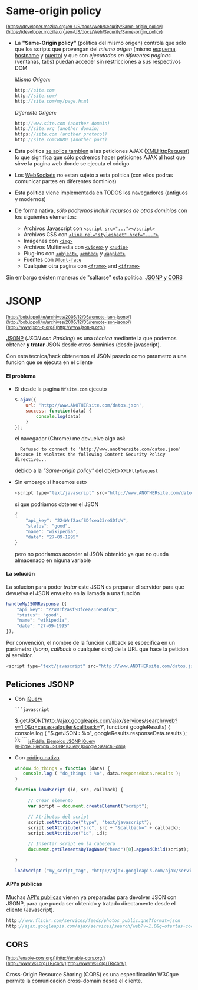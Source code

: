 # Same-origin policy

<sub>[https://developer.mozilla.org/en-US/docs/Web/Security/Same-origin_policy](https://developer.mozilla.org/en-US/docs/Web/Security/Same-origin_policy)</sub>

- La **"Same-Origin policy"** (politica del mismo origen) controla que sólo que los scripts que provengan del _mismo origen_ (mismo [esquema](http://en.wikipedia.org/wiki/URI_scheme), [hostname](http://en.wikipedia.org/wiki/Hostname) y [puerto](http://en.wikipedia.org/wiki/Port_(computer_networking))) y que son _ejecutados en diferentes paginas_ (ventanas, tabs) puedan acceder sin restricciones a sus respectivos DOM

    _Mismo Origen:_

    ```javascript
    http://site.com
    http://site.com/
    http://site.com/my/page.html
    ```

    _Diferente Origen:_

    ```javascript
    http://www.site.com (another domain)
    http://site.org (another domain)
    https://site.com (another protocol)
    http://site.com:8080 (another port)
    ```

- Esta politica [se aplica tambien](https://code.google.com/p/browsersec/wiki/Part2#Same-origin_policy_for_XMLHttpRequest) a las peticiones AJAX ([XMLHttpRequest](http://en.wikipedia.org/wiki/XMLHttpRequest)) lo que significa que sólo podremos hacer peticiones AJAX al host que sirve la pagina web donde se ejecuta el código

- Los [WebSockets](http://www.html5rocks.com/es/tutorials/websockets/basics/) no estan sujeto a esta politica (con ellos podras comunicar partes en diferentes dominios)

- Esta politica viene implementada en TODOS los navegadores (antiguos y modernos)

- De forma nativa, _sólo podremos incluir recursos de otros dominios_ con los siguientes elementos:

    - Archivos Javascript con [`<script src="..."></script>`](https://developer.mozilla.org/en-US/docs/Web/HTML/Element/script)
    - Archivos CSS con [`<link rel="stylesheet" href="...">`](https://developer.mozilla.org/en-US/docs/Web/HTML/Element/link)
    - Imágenes con [`<img>`](https://developer.mozilla.org/en-US/docs/Web/HTML/Element/img)
    - Archivos Multimedia con [`<video>`](https://developer.mozilla.org/en-US/docs/Web/HTML/Element/video) y [`<audio>`](https://developer.mozilla.org/en-US/docs/Web/HTML/Element/audio)
    - Plug-ins con [`<object>`](https://developer.mozilla.org/en-US/docs/HTML/Element/object), [`<embed>`](https://developer.mozilla.org/en-US/docs/HTML/Element/embed) y [`<applet>`](https://developer.mozilla.org/en-US/docs/HTML/Element/applet)
    - Fuentes con [`@font-face`](https://developer.mozilla.org/en-US/docs/CSS/@font-face) 
    - Cualquier otra pagina con [`<frame>`](https://developer.mozilla.org/en-US/docs/HTML/Element/frame) and [`<iframe>`](https://developer.mozilla.org/en-US/docs/HTML/Element/iframe)

Sin embargo existen maneras de "saltarse" esta politica: [JSONP y CORS](http://www.formandome.es/javascript/cors-vs-jsonp-solicitudes-ajax-entre-dominios/)

# JSONP

<sub>[http://bob.ippoli.to/archives/2005/12/05/remote-json-jsonp/](http://bob.ippoli.to/archives/2005/12/05/remote-json-jsonp/)</sub>  
<sub>[http://www.json-p.org/](http://www.json-p.org/)</sub>  

[JSONP](http://es.wikipedia.org/wiki/JSONP) (_JSON con Padding_) es una _técnica_ mediante la que podemos obtener **y tratar** JSON desde otros dominios (desde javascript). 

Con esta tecnica/hack obtenemos el JSON pasado como parametro a una funcion que se ejecuta en el cliente 

#### El problema

- Si desde la pagina `MYsite.com` ejecuto 

    ```javascript
    $.ajax({
        url: 'http://www.ANOTHERsite.com/datos.json',
        success: function(data) {
            console.log(data) 
        }
    });
    ```

    el navegador (Chrome) me devuelve algo asi:

        Refused to connect to 'http://www.anothersite.com/datos.json' because it violates the following Content Security Policy directive...

    debido a la _"Same-origin policy"_ del objeto `XMLHttpRequest` 

- Sin embargo si hacemos esto 

    ```javascript
    <script type="text/javascript" src="http://www.ANOTHERsite.com/datos.json"></script>
    ```

    si que podriamos obtener el JSON 

    ```javascript
    {
        "api_key": "224Wrf2asfSDfcea23reSDfqW",
        "status": "good",
        "name": "wikipedia",
        "date": "27-09-1995"
    }
    ```

    pero no podriamos acceder al JSON obtenido ya que no queda almacenado en niguna variable

#### La solución

La solucion para poder _tratar_ este JSON es preparar el servidor para que devuelva el JSON envuelto en la llamada a una función  

```javascript
handleMyJSONResponse ({
    "api_key": "224Wrf2asfSDfcea23reSDfqW",
    "status": "good",
    "name": "wikipedia",
    "date": "27-09-1995"
});
```

Por convención, el nombre de la función callback se especifica en un parámetro (_jsonp_, _callback_ o cualquier otro) de la URL que hace la peticion al servidor.

 ```javascript
<script type="text/javascript" src="http://www.ANOTHERsite.com/datos.json?callback=handleMyJSONResponse"></script>
 ```

## Peticiones JSONP

- Con [jQuery](http://learn.jquery.com/ajax/working-with-jsonp/)

      ```javascript
     $.getJSON('http://ajax.googleapis.com/ajax/services/search/web?v=1.0&q=casas+alquiler&callback=?', function( googleResults) {
         console.log (  "$.getJSON : %o", googleResults.responseData.results );
    });
      ```
    <sub>[jsFiddle: Ejemplos JSONP jQuery](http://jsfiddle.net/juanma/xncxL63c/)</sub>  
    <sub>[jsFiddle: Ejemplo JSONP jQuery (Google Search Form)](http://jsfiddle.net/juanma/24o9jm8c/)</sub>  

- Con [código nativo](http://jsfiddle.net/juanma/uf31ps5e/)

    ```javascript
    window.do_things = function (data) {
       console.log ( "do_things : %o", data.responseData.results );
    }

    function loadScript (id, src, callback) {

         // Crear elemento
         var script = document.createElement("script");

         // Atributos del script
         script.setAttribute("type", "text/javascript");
         script.setAttribute("src", src + "&callback=" + callback);
         script.setAttribute("id", id);

         // Insertar script en la cabecera
         document.getElementsByTagName("head")[0].appendChild(script);

    }

    loadScript ("my_script_tag", "http://ajax.googleapis.com/ajax/services/search/web?v=1.0&q=casas+alquiler", "do_things");
    ```

#### API's publicas

Muchas [API's publicas](http://www.programmableweb.com/category/all/apis?data_format=21173) vienen ya preparadas para devolver JSON con JSONP, para que pueda ser obtenido y tratado directamente desde el cliente (Javascript).

```javascript
http://www.flickr.com/services/feeds/photos_public.gne?format=json
http://ajax.googleapis.com/ajax/services/search/web?v=1.0&q=ofertas+coches&callback=treatMyJSONResponse
```

## CORS

<sub>[http://enable-cors.org/](http://enable-cors.org/)</sub>  
<sub>[http://www.w3.org/TR/cors/](http://www.w3.org/TR/cors/)</sub>

Cross-Origin Resource Sharing (CORS) es una especificación W3Cque permite la comunicacion cross-domain desde el cliente.
